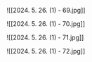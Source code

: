 ![[2024. 5. 26. (1) - 69.jpg]]

![[2024. 5. 26. (1) - 70.jpg]]

![[2024. 5. 26. (1) - 71.jpg]]

![[2024. 5. 26. (1) - 72.jpg]]
